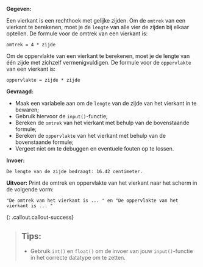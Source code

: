 **Gegeven:**

Een vierkant is een rechthoek met gelijke zijden. Om de `omtrek` van een vierkant te berekenen, moet je de `lengte` van alle vier de zijden bij elkaar optellen. De formule voor de omtrek van een vierkant is:
```
omtrek = 4 * zijde
```
Om de oppervlakte van een vierkant te berekenen, moet je de lengte van één zijde met zichzelf vermenigvuldigen. De formule voor de `oppervlakte` van een vierkant is:
```
oppervlakte = zijde * zijde
```
**Gevraagd:**

* Maak een variabele aan om de `lengte` van de zijde van het vierkant in te bewaren;
* Gebruik hiervoor de `input()`-functie;
* Bereken de `omtrek` van het vierkant met behulp van de bovenstaande formule;
* Bereken de `oppervlakte` van het vierkant met behulp van de bovenstaande formule;
* Vergeet niet om te debuggen en eventuele fouten op te lossen.

**Invoer:**
```
De lengte van de zijde bedraagt: 16.42 centimeter. 
```

**Uitvoer:**
Print de omtrek en oppervlakte van het vierkant naar het scherm in de volgende vorm: 
```
"De omtrek van het vierkant is ... " en "De oppervlakte van het vierkant is ... "
```

{: .callout.callout-success}
>## Tips: 
>* Gebruik `int()` en `float()` om de invoer van jouw `input()`-functie in het correcte datatype om te zetten. 
